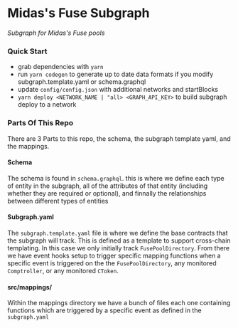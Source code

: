 # Midas's Fuse Subgraph
_Subgraph for Midas's Fuse pools_

### Quick Start
 - grab dependencies with `yarn`
 - run `yarn codegen` to generate up to date data formats if you modify subgraph.template.yaml or schema.graphql
 - update `config/config.json` with additional networks and startBlocks
 - `yarn deploy <NETWORK_NAME | "all> <GRAPH_API_KEY>` to build subgraph deploy to a network


### Parts Of This Repo
There are 3 Parts to this repo, the schema, the subgraph template yaml, and the mappings.
#### Schema
The schema is found in `schema.graphql`. this is where we define each type of entity in the subgraph, all of the attributes of that entity (including whether they are required or optional), and finnally the relationships between different types of entities
#### Subgraph.yaml
The `subgraph.template.yaml` file is where we define the base contracts that the subgraph will track. This is defined as a template to support cross-chain templating. In this case we only initially track `FusePoolDirectory`. From there we have event hooks setup to trigger specific mapping functions when a specific event is triggered on the the `FusePoolDirectory`, any monitored `Comptroller`, or any monitored `CToken`.

#### src/mappings/
Within the mappings directory we have a bunch of files each one containing functions which are triggered by a specific event as defined in the `subgraph.yaml`

